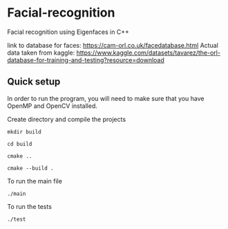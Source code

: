 # Facial-recognition
Facial recognition using Eigenfaces in C++

link to database for faces: https://cam-orl.co.uk/facedatabase.html
Actual data taken from kaggle: https://www.kaggle.com/datasets/tavarez/the-orl-database-for-training-and-testing?resource=download

## Quick setup
In order to run the program, you will need to make sure that you have OpenMP and OpenCV installed. 

Create directory and compile the projects

```mkdir build```

```cd build```

```cmake ..```

```cmake --build .```

To run the main file

```./main```

To run the tests

```./test```




